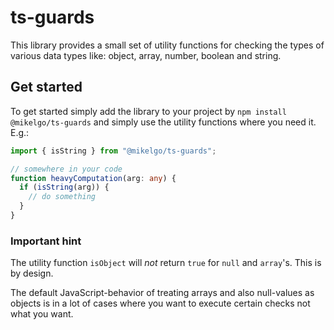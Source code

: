 # ts-guards

This library provides a small set of utility functions for checking the types of various
data types like: object, array, number, boolean and string.

## Get started

To get started simply add the library to your project by `npm install @mikelgo/ts-guards` and simply
use the utility functions where you need it. E.g.:

```typescript
import { isString } from "@mikelgo/ts-guards";

// somewhere in your code
function heavyComputation(arg: any) {
  if (isString(arg)) {
    // do something
  }
}
```

### Important hint
The utility function `isObject` will *not* return `true` for `null` and `array`'s. This is by design.

The default JavaScript-behavior of treating arrays and also null-values as objects is in a lot of 
cases where you want to execute certain checks not what you want. 
